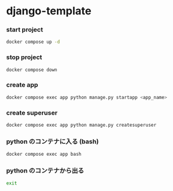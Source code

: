 # django-template

### start project

```bash
docker compose up -d
```

### stop project

```bash
docker compose down
```

### create app

```bash
docker compose exec app python manage.py startapp <app_name>
```

### create superuser

```bash
docker compose exec app python manage.py createsuperuser
```

### python のコンテナに入る (bash)

```bash
docker compose exec app bash
```

### python のコンテナから出る

```bash
exit
```
